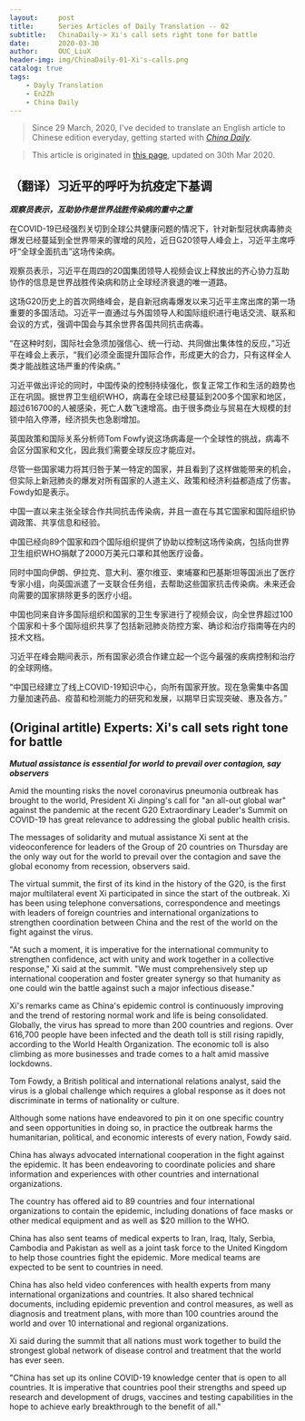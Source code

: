 ```yaml
---
layout:     post
title:      Series Articles of Daily Translation -- 02
subtitle:   ChinaDaily-> Xi's call sets right tone for battle
date:       2020-03-30
author:     OUC_LiuX 
header-img: img/ChinaDaily-01-Xi's-calls.png
catalog: true
tags:
    - Dayly Translation
    - En2Zh
    - China Daily 
---
```


<head>
    <script src="https://cdn.mathjax.org/mathjax/latest/MathJax.js?config=TeX-AMS-MML_HTMLorMML" type="text/javascript"></script>
    <script type="text/x-mathjax-config">
        MathJax.Hub.Config({
            tex2jax: {
            skipTags: ['script', 'noscript', 'style', 'textarea', 'pre'],
            inlineMath: [['$','$']]
            }
        });
    </script>
</head>

> Since 29 March, 2020, I've decided to translate an English article to Chinese edition everyday, getting started with [*China Daily*](https://www.chinadaily.com.cn/).    

> This article is originated in [this page](https://www.chinadaily.com.cn/a/202003/30/WS5e812c82a310128217282d36.html), updated on 30th Mar 2020.  

## （翻译）习近平的呼吁为抗疫定下基调  

***观察员表示，互助协作是世界战胜传染病的重中之重***  

在COVID-19已经强烈关切到全球公共健康问题的情况下，针对新型冠状病毒肺炎爆发已经蔓延到全世界带来的骤增的风险，近日G20领导人峰会上，习近平主席呼吁“全球全面抗击”这场传染病。

观察员表示，习近平在周四的20国集团领导人视频会议上释放出的齐心协力互助协作的信息是世界战胜传染病和防止全球经济衰退的唯一道路。  

这场G20历史上的首次网络峰会，是自新冠病毒爆发以来习近平主席出席的第一场重要的多国活动。习近平一直通过与外国领导人和国际组织进行电话交流、联系和会议的方式，强调中国会与其余世界各国共同抗击病毒。  

“在这种时刻，国际社会急须加强信心、统一行动、共同做出集体性的反应，”习近平在峰会上表示，“我们必须全面提升国际合作，形成更大的合力，只有这样全人类才能战胜这场严重的传染病。”  

习近平做出评论的同时，中国传染的控制持续强化，恢复正常工作和生活的趋势也正在巩固。据世界卫生组织WHO，病毒在全球已经蔓延到200多个国家和地区，超过616700的人被感染，死亡人数飞速增高。由于很多商业与贸易在大规模的封锁中陷入停滞，经济损失也急剧增加。

英国政策和国际关系分析师Tom Fowfy说这场病毒是一个全球性的挑战，病毒不会区分国家和文化，因此我们需要全球反应才能应对。  

尽管一些国家竭力将其归咎于某一特定的国家，并且看到了这样做能带来的机会，但实际上新冠肺炎的爆发对所有国家的人道主义、政策和经济利益都造成了伤害。Fowdy如是表示。

中国一直以来主张全球合作共同抗击传染病，并且一直在与其它国家和国际组织协调政策、共享信息和经验。  

中国已经向89个国家和四个国际组织提供了协助以控制这场传染病，包括向世界卫生组织WHO捐献了2000万美元口罩和其他医疗设备。  

同时中国向伊朗、伊拉克、意大利、塞尔维亚、柬埔寨和巴基斯坦等国派出了医疗专家小组，向英国派遣了一支联合任务组，去帮助这些国家抗击传染病。未来还会向需要的国家排除更多的医疗小组。  

中国也同来自许多国际组织和国家的卫生专家进行了视频会议，向全世界超过100个国家和十多个国际组织共享了包括新冠肺炎防控方案、确诊和治疗指南等在内的技术文档。   

习近平在峰会期间表示，所有国家必须合作建立起一个迄今最强的疾病控制和治疗的全球网络。

“中国已经建立了线上COVID-19知识中心，向所有国家开放。现在急需集中各国力量加速药品、疫苗和检测能力的研究和发展，以期早日实现突破、惠及各方。”

## (Original artitle) Experts: Xi's call sets right tone for battle   

***Mutual assistance is essential for world to prevail over contagion, say observers***

Amid the mounting risks the novel coronavirus pneumonia outbreak has brought to the world, President Xi Jinping's call for "an all-out global war" against the pandemic at the recent G20 Extraordinary Leader's Summit on COVID-19 has great relevance to addressing the global public health crisis.

The messages of solidarity and mutual assistance Xi sent at the videoconference for leaders of the Group of 20 countries on Thursday are the only way out for the world to prevail over the contagion and save the global economy from recession, observers said.

The virtual summit, the first of its kind in the history of the G20, is the first major multilateral event Xi participated in since the start of the outbreak. Xi has been using telephone conversations, correspondence and meetings with leaders of foreign countries and international organizations to strengthen coordination between China and the rest of the world on the fight against the virus.

"At such a moment, it is imperative for the international community to strengthen confidence, act with unity and work together in a collective response," Xi said at the summit. "We must comprehensively step up international cooperation and foster greater synergy so that humanity as one could win the battle against such a major infectious disease."

Xi's remarks came as China's epidemic control is continuously improving and the trend of restoring normal work and life is being consolidated. Globally, the virus has spread to more than 200 countries and regions. Over 616,700 people have been infected and the death toll is still rising rapidly, according to the World Health Organization. The economic toll is also climbing as more businesses and trade comes to a halt amid massive lockdowns.

Tom Fowdy, a British political and international relations analyst, said the virus is a global challenge which requires a global response as it does not discriminate in terms of nationality or culture.

Although some nations have endeavored to pin it on one specific country and seen opportunities in doing so, in practice the outbreak harms the humanitarian, political, and economic interests of every nation, Fowdy said.

China has always advocated international cooperation in the fight against the epidemic. It has been endeavoring to coordinate policies and share information and experiences with other countries and international organizations.

The country has offered aid to 89 countries and four international organizations to contain the epidemic, including donations of face masks or other medical equipment and as well as $20 million to the WHO.

China has also sent teams of medical experts to Iran, Iraq, Italy, Serbia, Cambodia and Pakistan as well as a joint task force to the United Kingdom to help those countries fight the epidemic. More medical teams are expected to be sent to countries in need.

China has also held video conferences with health experts from many international organizations and countries. It also shared technical documents, including epidemic prevention and control measures, as well as diagnosis and treatment plans, with more than 100 countries around the world and over 10 international and regional organizations.

Xi said during the summit that all nations must work together to build the strongest global network of disease control and treatment that the world has ever seen.

"China has set up its online COVID-19 knowledge center that is open to all countries. It is imperative that countries pool their strengths and speed up research and development of drugs, vaccines and testing capabilities in the hope to achieve early breakthrough to the benefit of all."